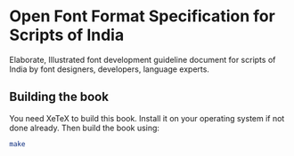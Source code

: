 Open Font Format Specification for Scripts of India
===================================================

Elaborate, Illustrated font development guideline document 
for scripts of India by font designers, developers, language experts. 

Building the book
-----------------
You need XeTeX to build this book. Install it on your operating system
if not done already. Then build the book using:

```bash
make
```
